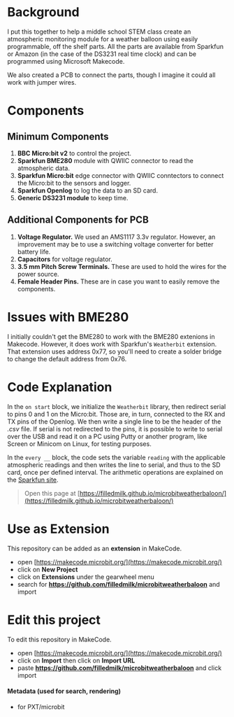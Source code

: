 # Background
I put this together to help a middle school STEM class create an atmospheric monitoring module for a weather balloon using easily programmable, off the shelf parts. All the parts are available from Sparkfun or Amazon (in the case of the DS3231 real time clock) and can be programmed using Microsoft Makecode.

We also created a PCB to connect the parts, though I imagine it could all work with jumper wires.

# Components
## Minimum Components
1. **BBC Micro:bit v2** to control the project.
2. **Sparkfun BME280** module with QWIIC connector to read the atmospheric data.
3. **Sparkfun Micro:bit** edge connector with QWIIC conntectors to connect the Micro:bit to the sensors and logger.
4. **Sparkfun Openlog** to log the data to an SD card.
5. **Generic DS3231 module** to keep time.

## Additional Components for PCB
1. **Voltage Regulator.** We used an AMS1117 3.3v regulator. However, an improvement may be to use a switching voltage converter for better battery life.
2. **Capacitors** for voltage regulator.
3. **3.5 mm Pitch Screw Terminals.** These are used to hold the wires for the power source.
4. **Female Header Pins.** These are in case you want to easily remove the components.

# Issues with BME280
I initially couldn't get the BME280 to work with the BME280 extenions in Makecode. However, it does work with Sparkfun's `Weatherbit` extension. That extension uses address 0x77, so you'll need to create a solder bridge to change the default address from 0x76.

# Code Explanation
In the `on start` block, we initialize the `Weatherbit` library, then redirect serial to pins 0 and 1 on the Micro:bit. Those are, in turn, connected to the RX and TX pins of the Openlog. We then write a single line to be the header of the *.csv* file. If serial is not redirected to the pins, it is possible to write to serial over the USB and read it on a PC using Putty or another program, like Screen or Minicom on Linux, for testing purposes. 

In the `every __` block, the code sets the variable `reading` with the applicable atmospheric readings and then writes the line to serial, and thus to the SD card, once per defined interval. The arithmetic operations are explained on the [Sparkfun site](https://learn.sparkfun.com/tutorials/microclimate-kit-experiment-guide/experiment-1-reading-the-temperature-humidity-and-pressure "Sparkfun's Weatherbit Tutorial").

> Open this page at [https://filledmilk.github.io/microbitweatherbaloon/](https://filledmilk.github.io/microbitweatherbaloon/)

# Use as Extension

This repository can be added as an **extension** in MakeCode.

* open [https://makecode.microbit.org/](https://makecode.microbit.org/)
* click on **New Project**
* click on **Extensions** under the gearwheel menu
* search for **https://github.com/filledmilk/microbitweatherbaloon** and import

# Edit this project

To edit this repository in MakeCode.

* open [https://makecode.microbit.org/](https://makecode.microbit.org/)
* click on **Import** then click on **Import URL**
* paste **https://github.com/filledmilk/microbitweatherbaloon** and click import

#### Metadata (used for search, rendering)

* for PXT/microbit
<script src="https://makecode.com/gh-pages-embed.js"></script><script>makeCodeRender("{{ site.makecode.home_url }}", "{{ site.github.owner_name }}/{{ site.github.repository_name }}");</script>
